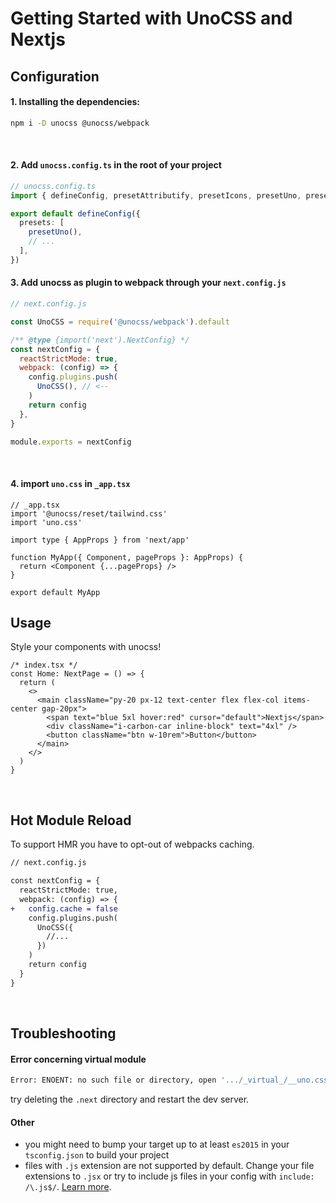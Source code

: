 # Getting Started with UnoCSS and Nextjs

## Configuration 

#### 1. Installing the dependencies:

```bash
npm i -D unocss @unocss/webpack
```

<br>

#### 2. Add `unocss.config.ts` in the root of your project

```ts
// unocss.config.ts
import { defineConfig, presetAttributify, presetIcons, presetUno, presetWebFonts } from 'unocss'

export default defineConfig({
  presets: [
    presetUno(),
    // ...
  ],
})
 ```

#### 3. Add unocss as plugin to webpack through your `next.config.js`

```js
// next.config.js

const UnoCSS = require('@unocss/webpack').default

/** @type {import('next').NextConfig} */
const nextConfig = {
  reactStrictMode: true,
  webpack: (config) => {
    config.plugins.push(
      UnoCSS(), // <--
    )
    return config
  },
}

module.exports = nextConfig
```

<br>

#### 4. import `uno.css` in `_app.tsx`

```tsx
// _app.tsx
import '@unocss/reset/tailwind.css'
import 'uno.css'

import type { AppProps } from 'next/app'

function MyApp({ Component, pageProps }: AppProps) {
  return <Component {...pageProps} />
}

export default MyApp
```


## Usage 

Style your components with unocss!

```tsx
/* index.tsx */
const Home: NextPage = () => {
  return (
    <>
      <main className="py-20 px-12 text-center flex flex-col items-center gap-20px">
        <span text="blue 5xl hover:red" cursor="default">Nextjs</span>
        <div className="i-carbon-car inline-block" text="4xl" />
        <button className="btn w-10rem">Button</button>
      </main>
    </>
  )
}
```

<br>

## Hot Module Reload 
To support HMR you have to opt-out of webpacks caching.

```diff
// next.config.js

const nextConfig = {
  reactStrictMode: true,
  webpack: (config) => {
+   config.cache = false
    config.plugins.push(
      UnoCSS({
        //...
      })
    )
    return config
  }
}
```
<br>

## Troubleshooting

#### Error concerning virtual module

```bash
Error: ENOENT: no such file or directory, open '.../_virtual_/__uno.css'
```

try deleting the `.next` directory and restart the dev server.

#### Other

- you might need to bump your target up to at least `es2015` in your `tsconfig.json` to build your project
- files with `.js` extension are not supported by default. Change your file extensions to `.jsx` or try to include js files in your config with `include: /\.js$/`. [Learn more](https://github.com/unocss/unocss#scanning).
